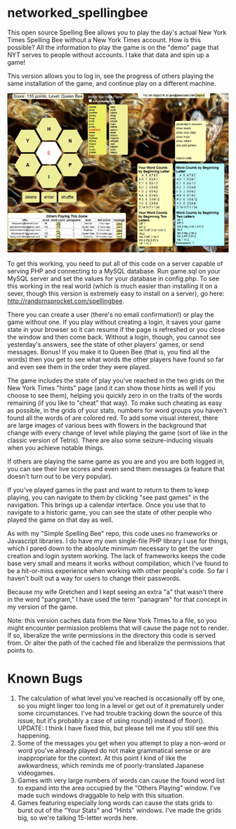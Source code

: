 # networked_spellingbee
This open source Spelling Bee allows you to play the day's actual New York Times Spelling Bee without a New York Times account.  How is this possible?  All the information to play the game is on the "demo" page that NYT serves to people without accounts.  I take that data and spin up a game!


This version allows you to log in, see the progress of others playing the same installation of the game, and continue play on a different machine. 


![alt text](spellingbee_screengrab.jpg?raw=true)


To get this working, you need to put all of this code on a server capable of serving PHP and connecting to a MySQL database.  Run game.sql on your MySQL server and set the values for your database in config.php. 
To see this working in the real world (which is much easier than installing it on a sever, though this version is extremely easy to install on a server), go here: http://randomsprocket.com/spellingbee. 


There you can create a user (there's no email confirmation!) or play the game without one.  If you play without creating a login, it saves your game state in your browser so it can resume if the page is refreshed or you close the window and then come back.  Without a login, though, you cannot see yesterday's answers, see the state of other players' games, or send messages.  Bonus!  If you make it to Queen Bee (that is, you find all the words) then you get to see what words the other players have found so far and even see them in the order they were played.


The game includes the state of play you've reached in the two grids on the New York Times "hints" page (and it can show those hints as well if you choose to see them), helping you quickly zero in on the traits of the words remaining (if you like to "cheat" that way). To make such cheating as easy as possible, in the grids of your stats, numbers for word groups you haven't found all the words of are colored red. To add some visual interest, there are large images of various bees with flowers in the background that change with every change of level while playing the game (sort of like in the classic version of Tetris).  There are also some seizure-inducing visuals when you achieve notable things.

If others are playing the same game as you are and you are both logged in, you can see their live scores and even send them messages (a feature that doesn't turn out to be very popular).  

If you've played games in the past and want to return to them to keep playing, you can navigate to them by clicking "see past games" in the navigation. This brings up a calendar interface.  Once you use that to navigate to a historic game, you can see the state of other people who played the game on that day as well.


As with my "Simple Spelling Bee" repo, this code uses no frameworks or Javascript libraries. I do have my own single-file PHP library I use for things, which I pared down to the absolute minimum necessary to get the user creation and login system working.  The lack of frameworks keeps the code base very small and means it works without compilation, which I've found to be a hit-or-miss experience when working with other people's code. So far I haven't built out a way for users to change their passwords.


Because my wife Gretchen and I kept seeing an extra "a" that wasn't there in the word "pangram," I have used the term "panagram" for that concept in my version of the game.


Note: this version caches data from the New York Times to a file, so you might encounter permission problems that will cause the page not to render. If so, liberalize the write permissions in the directory this code is served from. Or alter the path of the cached file and liberalize the permissions that points to.

# Known Bugs #
1. The calculation of what level you've reached is occasionally off by one, so you might linger too long in a level or get out of it prematurely under some circumstances.  I've had trouble tracking down the source of this issue, but it's probably a case of using round() instead of floor(). UPDATE: I think I have fixed this, but please tell me if you still see this happening.
2. Some of the messages you get when you attempt to play a non-word or word you've already played do not make grammatical sense or are inappropriate for the context.  At this point I kind of like the awkwardness, which reminds me of poorly-translated Japanese videogames.
3. Games with very large numbers of words can cause the found word list to expand into the area occupied by the "Others Playing" window.  I've made such windows draggable to help with this situation.
4. Games featuring especially long words can cause the stats grids to burst out of the "Your Stats" and "Hints" windows.  I've made the grids big, so we're talking 15-letter words here.
